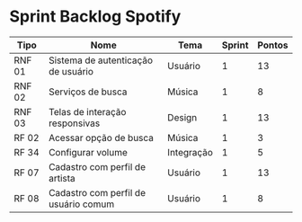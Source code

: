 # Sprint Backlog Spotify

| Tipo | Nome | Tema | Sprint | Pontos |
| -- | -- | -- | -- | -- |
| RNF 01 | Sistema de autenticação de usuário | Usuário | 1 | 13 |
| RNF 02 | Serviços de busca| Música | 1 | 8 |
| RNF 03 | Telas de interação responsivas | Design| 1 | 13 |
| RF 02 | Acessar opção de busca| Música | 1 | 3 |
| RF 34 | Configurar volume | Integração | 1 | 5 |
| RF 07 | Cadastro com perfil de artista | Usuário | 1 | 13 |
| RF 08 | Cadastro com perfil de usuário comum | Usuário | 1 | 8 |
